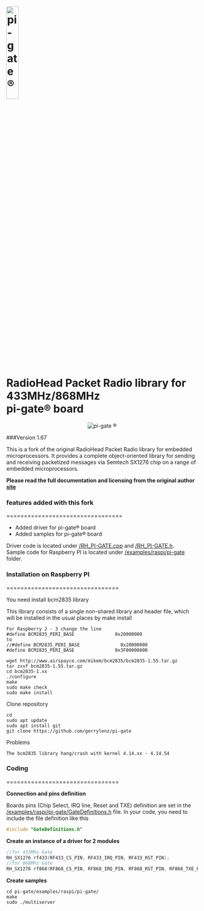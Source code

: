 <img src="https://ex-store.de/images/pi-gate/lo_pi-gate.png" height="25%" width="25%" alt="pi-gate ®"><br>
RadioHead Packet Radio library for 433MHz/868MHz<br>pi-gate® board 
=================================================
<p align="center"><img src="https://ex-store.de/images/pi-gate/github.png" alt="pi-gate ®"></p>

###Version 1.67

This is a fork of the original RadioHead Packet Radio library for embedded microprocessors. It provides a complete object-oriented library for sending and receiving packetized messages via Semtech SX1276 chip on a range of embedded microprocessors.

**Please read the full documentation and licensing from the original author [site][1]**

### features added with this fork
=================================

- Added driver for pi-gate® board
- Added samples for pi-gate® board

Driver code is located under [/RH_PI-GATE.cpp][5] and [/RH_PI-GATE.h][6].<br>
Sample code for Raspberry PI is located under [/examples/raspi/pi-gate][3] folder.

### Installation on Raspberry PI
================================

You need install bcm2835 library

This library consists of a single non-shared library and header file, which will be installed in the usual places by make install
```shell
For Raspberry 2 - 3 change the line
#define BCM2835_PERI_BASE               0x20000000
to
//#define BCM2835_PERI_BASE               0x20000000
#define BCM2835_PERI_BASE               0x3F00000000
```
```shell
wget http://www.airspayce.com/mikem/bcm2835/bcm2835-1.55.tar.gz
tar zxvf bcm2835-1.55.tar.gz
cd bcm2835-1.xx
./configure
make
sudo make check
sudo make install
```

Clone repository
```shell
cd
sudo apt update
sudo apt install git
git clone https://github.com/gerrylenz/pi-gate
```

Problems
```shell
The bcm2835 library hang/crash with kernel 4.14.xx - 4.14.54
```

### Coding
================================

**Connection and pins definition**

Boards pins (Chip Select, IRQ line, Reset and TXE) definition are set in the [/examples/raspi/pi-gate/GateDefinitions.h][4] file. In your code, you need to include the file definition like this
```cpp
#include "GateDefinitions.h"

```

**Create an instance of a driver for 2 modules**
```cpp
//for 433Mhz Gate
RH_SX1276 rf433(RF433_CS_PIN, RF433_IRQ_PIN, RF433_RST_PIN);
//for 868Mhz Gate
RH_SX1276 rf868(RF868_CS_PIN, RF868_IRQ_PIN, RF868_RST_PIN, RF868_TXE_PIN);

```

**Create samples**
```shell
cd pi-gate/examples/raspi/pi-gate/
make
sudo ./multiserver
```

[1]: http://www.airspayce.com/mikem/arduino/RadioHead/
[2]: http://www.airspayce.com/mikem/arduino/RadioHead/RadioHead-1.67.zip
[3]: https://github.com/gerrylenz/pi-gate/blob/master/examples/raspi/pi-gate
[4]: https://github.com/gerrylenz/pi-gate/blob/master/examples/raspi/pi-gate/GateDefinitions.h
[5]: https://github.com/gerrylenz/pi-gate/blob/master/RH_PI-GATE.cpp
[6]: https://github.com/gerrylenz/pi-gate/blob/master/RH_PI-GATE.h
